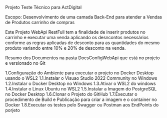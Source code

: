 Projeto Teste Técnico para ActDigital

Escopo: Desenvolvimento de uma camada Back-End para atender a Vendas de Produtos carrinho de compras

Este Projeto WebApi RestFull tem a finalidade de inserir produtos no carrinho e executar uma venda
aplicando os desncontos necessários conforme as regras aplicadas de desconto para as quantidades
do mesmo produto variando entre 10% e 20% de desconto na venda.

Resumo dos Documentos na pasta DocsConfigWebApi que está no projeto e versionado no Git

1.Configuração do Ambiente para executar o projeto no Docker Desktop usando o WSL2
1.1.Instalar o Visuao Studio 2022 Community no Windows
1.2.Instalar o Docker Desktop no Windows
1.3.Ativar o WSL2 do windows
1.4.Instalar o Linux Ubuntu no WSL2
1.5.Instalar a Imagem do PostgreSQL no Docker Desktop
1.6.Clonar o Projeto do GitHub
1.7.Executar o procedimento de Build e Publicação para criar a imagem e o container no Docker
1.8.Executar os testes pelo Swagger ou Postman aos EndPoints do porjeto

